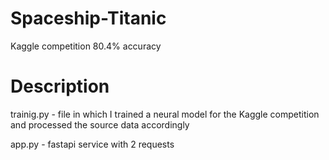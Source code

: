 # Spaceship-Titanic
Kaggle competition 80.4% accuracy

# Description
trainig.py - file in which I trained a neural model for the Kaggle competition and processed the source data accordingly

app.py - fastapi service with 2 requests
